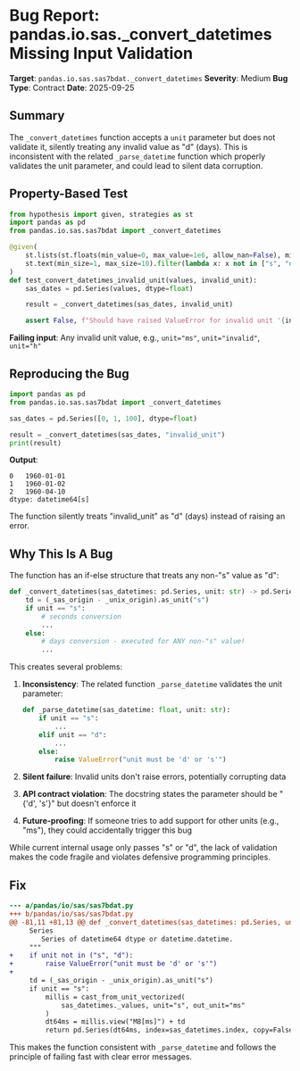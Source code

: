 # Bug Report: pandas.io.sas._convert_datetimes Missing Input Validation

**Target**: `pandas.io.sas.sas7bdat._convert_datetimes`
**Severity**: Medium
**Bug Type**: Contract
**Date**: 2025-09-25

## Summary

The `_convert_datetimes` function accepts a `unit` parameter but does not validate it, silently treating any invalid value as "d" (days). This is inconsistent with the related `_parse_datetime` function which properly validates the unit parameter, and could lead to silent data corruption.

## Property-Based Test

```python
from hypothesis import given, strategies as st
import pandas as pd
from pandas.io.sas.sas7bdat import _convert_datetimes

@given(
    st.lists(st.floats(min_value=0, max_value=1e6, allow_nan=False), min_size=1, max_size=100),
    st.text(min_size=1, max_size=10).filter(lambda x: x not in ["s", "d"])
)
def test_convert_datetimes_invalid_unit(values, invalid_unit):
    sas_dates = pd.Series(values, dtype=float)

    result = _convert_datetimes(sas_dates, invalid_unit)

    assert False, f"Should have raised ValueError for invalid unit '{invalid_unit}', but got result"
```

**Failing input**: Any invalid unit value, e.g., `unit="ms"`, `unit="invalid"`, `unit="h"`

## Reproducing the Bug

```python
import pandas as pd
from pandas.io.sas.sas7bdat import _convert_datetimes

sas_dates = pd.Series([0, 1, 100], dtype=float)

result = _convert_datetimes(sas_dates, "invalid_unit")
print(result)
```

**Output**:
```
0   1960-01-01
1   1960-01-02
2   1960-04-10
dtype: datetime64[s]
```

The function silently treats "invalid_unit" as "d" (days) instead of raising an error.

## Why This Is A Bug

The function has an if-else structure that treats any non-"s" value as "d":

```python
def _convert_datetimes(sas_datetimes: pd.Series, unit: str) -> pd.Series:
    td = (_sas_origin - _unix_origin).as_unit("s")
    if unit == "s":
        # seconds conversion
        ...
    else:
        # days conversion - executed for ANY non-"s" value!
        ...
```

This creates several problems:

1. **Inconsistency**: The related function `_parse_datetime` validates the unit parameter:
   ```python
   def _parse_datetime(sas_datetime: float, unit: str):
       if unit == "s":
           ...
       elif unit == "d":
           ...
       else:
           raise ValueError("unit must be 'd' or 's'")
   ```

2. **Silent failure**: Invalid units don't raise errors, potentially corrupting data
3. **API contract violation**: The docstring states the parameter should be "{'d', 's'}" but doesn't enforce it
4. **Future-proofing**: If someone tries to add support for other units (e.g., "ms"), they could accidentally trigger this bug

While current internal usage only passes "s" or "d", the lack of validation makes the code fragile and violates defensive programming principles.

## Fix

```diff
--- a/pandas/io/sas/sas7bdat.py
+++ b/pandas/io/sas/sas7bdat.py
@@ -81,11 +81,13 @@ def _convert_datetimes(sas_datetimes: pd.Series, unit: str) -> pd.Series:
     Series
        Series of datetime64 dtype or datetime.datetime.
     """
+    if unit not in ("s", "d"):
+        raise ValueError("unit must be 'd' or 's'")
+
     td = (_sas_origin - _unix_origin).as_unit("s")
     if unit == "s":
         millis = cast_from_unit_vectorized(
             sas_datetimes._values, unit="s", out_unit="ms"
         )
         dt64ms = millis.view("M8[ms]") + td
         return pd.Series(dt64ms, index=sas_datetimes.index, copy=False)
```

This makes the function consistent with `_parse_datetime` and follows the principle of failing fast with clear error messages.